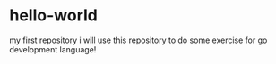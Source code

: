 # hello-world
my first repository
i will use this repository to do some exercise for go development language!
